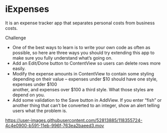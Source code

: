 # iExpenses
It is an  expense tracker app that separates personal costs from business costs.

Challenge
- One of the best ways to learn is to write your own code as often as possible, so here are three ways you should try extending this app to make sure you fully       understand what’s going on.
- Add an Edit/Done button to ContentView so users can delete rows more easily.
- Modify the expense amounts in ContentView to contain some styling depending on their value – expenses under $10 should have one style, expenses under $100     
  another, and expenses over $100 a third style. What those styles are depend on you.
- Add some validation to the Save button in AddView. If you enter “fish” or another thing that can’t be converted to an integer, show an alert telling users what     the problem is.


https://user-images.githubusercontent.com/52813885/118355724-4c4e0900-b591-11eb-996f-763ea2baeed3.mov


